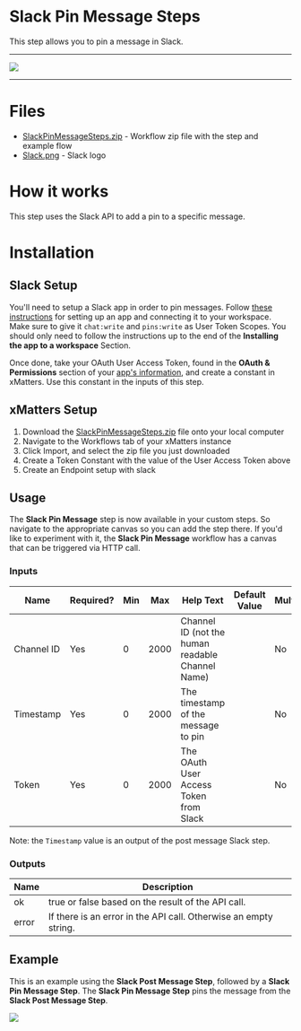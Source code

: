# Slack Pin Message Steps

This step allows you to pin a message in Slack.


---------

<kbd>
  <img src="https://github.com/xmatters/xMatters-Labs/raw/master/media/disclaimer.png">
</kbd>

---------

# Files

* [SlackPinMessageSteps.zip](SlackPinMessageSteps.zip) - Workflow zip file with the step and example flow
* [Slack.png](/Slack.png) - Slack logo

# How it works
This step uses the Slack API to add a pin to a specific message.


# Installation

## Slack Setup
You'll need to setup a Slack app in order to pin messages. Follow [these instructions](https://github.com/xmatters/xm-labs-slack#slack-1) for setting up an app and connecting it to your workspace. Make sure to give it `chat:write` and `pins:write` as User Token Scopes. You should only need to follow the instructions up to the end of the **Installing the app to a workspace** Section.

Once done, take your OAuth User Access Token, found in the **OAuth & Permissions** section of your [app's information](https://api.slack.com/apps), and create a constant in xMatters. Use this constant in the inputs of this step.


## xMatters Setup
1. Download the [SlackPinMessageSteps.zip](SlackPinMessageSteps.zip) file onto your local computer
2. Navigate to the Workflows tab of your xMatters instance
3. Click Import, and select the zip file you just downloaded
4. Create a Token Constant with the value of the User Access Token above
5. Create an Endpoint setup with slack


## Usage
The **Slack Pin Message** step is now available in your custom steps. So navigate to the appropriate canvas so you can add the step there. If you'd like to experiment with it, the **Slack Pin Message** workflow has a canvas that can be triggered via HTTP call. 

### Inputs
| Name  | Required? | Min | Max | Help Text | Default Value | Multiline |
| ----- | ----------| --- | --- | --------- | ------------- | --------- |
| Channel ID | Yes | 0 | 2000 | Channel ID (not the human readable Channel Name) | | No |
| Timestamp | Yes | 0 | 2000 | The timestamp of the message to pin | | No |
| Token | Yes | 0 | 2000 | The OAuth User Access Token from Slack | | No |

Note: the `Timestamp` value is an output of the post message Slack step.

### Outputs

| Name | Description |
| ---- | ----------  |
| ok | true or false based on the result of the API call. |
| error | If there is an error in the API call. Otherwise an empty string. |


## Example
This is an example using the **Slack Post Message Step**, followed by a **Slack Pin Message Step**. The **Slack Pin Message Step** pins the message from the **Slack Post Message Step**.

<kbd>
	<img src="/media/ExampleFlow.png">
</kbd>

